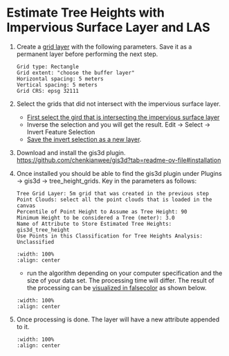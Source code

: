 # Estimate Tree Heights with Impervious Surface Layer and LAS
1. Create a [grid layer](../03/016vector.md#create-a-grid-layer) with the following parameters. Save it as a permanent layer before performing the next step.
    ```
    Grid type: Rectangle
    Grid extent: "choose the buffer layer"
    Horizontal spacing: 5 meters
    Vertical spacing: 5 meters
    Grid CRS: epsg 32111
    ```

2. Select the grids that did not intersect with the impervious surface layer. 
    - [First select the gird that is intersecting the impervious surface layer](../03/016vector.md#select-features-by-location)
    - Inverse the selection and you will get the result. Edit -> Select -> Invert Feature Selection
    - [Save the invert selection as a new layer](../03/007save.md).

3. Download and install the gis3d plugin. <a href="https://github.com/chenkianwee/gis3d?tab=readme-ov-file#installation" target="_blank">https://github.com/chenkianwee/gis3d?tab=readme-ov-file#installation</a> 

4. Once installed you should be able to find the gis3d plugin under Plugins -> gis3d -> tree_height_grids. Key in the parameters as follows: 
    ```
    Tree Grid Layer: 5m grid that was created in the previous step
    Point Clouds: select all the point clouds that is loaded in the canvas
    Percentile of Point Height to Assume as Tree Height: 90
    Minimum Height to be considered a Tree (meter): 3.0
    Name of Attribute to Store Estimated Tree Heights: gis3d_tree_height
    Use Points in this Classification for Tree Heights Analysis: Unclassified 
    ```
    ```{image} ../../_static/princeton/princeton12.png
    :width: 100%
    :align: center
    ```
    - run the algorithm depending on your computer specification and the size of your data set. The processing time will differ. The result of the processing can be [visualized in falsecolor](../03/017categorize.md) as shown below.
    ```{image} ../../_static/princeton/princeton10.png
    :width: 100%
    :align: center
    ```
5. Once processing is done. The layer will have a new attribute appended to it.
    ```{image} ../../_static/princeton/princeton11.png
    :width: 100%
    :align: center
    ```